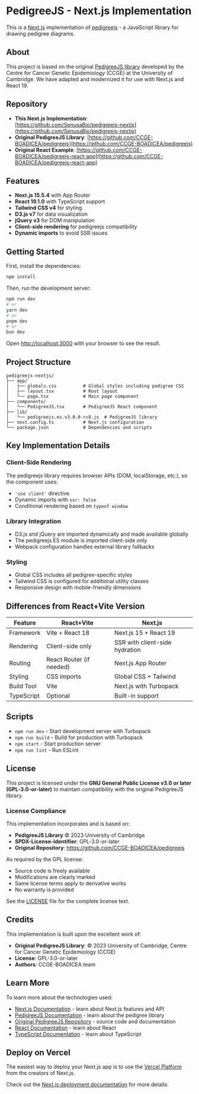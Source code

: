 # PedigreeJS - Next.js Implementation

This is a [Next.js](https://nextjs.org) implementation of [pedigreejs](https://ccge-boadicea.github.io/pedigreejs/) - a JavaScript library for drawing pedigree diagrams.

## About

This project is based on the original [PedigreeJS library](https://github.com/CCGE-BOADICEA/pedigreejs) developed by the Centre for Cancer Genetic Epidemiology (CCGE) at the University of Cambridge. We have adapted and modernized it for use with Next.js and React 19.

## Repository

- **This Next.js Implementation**: [https://github.com/SenusaBio/pedigreejs-nextjs](https://github.com/SenusaBio/pedigreejs-nextjs)
- **Original PedigreeJS Library**: [https://github.com/CCGE-BOADICEA/pedigreejs](https://github.com/CCGE-BOADICEA/pedigreejs)
- **Original React Example**: [https://github.com/CCGE-BOADICEA/pedigreejs-react-app](https://github.com/CCGE-BOADICEA/pedigreejs-react-app)

## Features

- **Next.js 15.5.4** with App Router
- **React 19.1.0** with TypeScript support
- **Tailwind CSS v4** for styling
- **D3.js v7** for data visualization
- **jQuery v3** for DOM manipulation
- **Client-side rendering** for pedigreejs compatibility
- **Dynamic imports** to avoid SSR issues

## Getting Started

First, install the dependencies:

```bash
npm install
```

Then, run the development server:

```bash
npm run dev
# or
yarn dev
# or
pnpm dev
# or
bun dev
```

Open [http://localhost:3000](http://localhost:3000) with your browser to see the result.

## Project Structure

```
pedigreejs-nextjs/
├── app/
│   ├── globals.css          # Global styles including pedigree CSS
│   ├── layout.tsx           # Root layout
│   └── page.tsx             # Main page component
├── components/
│   └── PedigreeJS.tsx       # PedigreeJS React component
├── lib/
│   └── pedigreejs.es.v3.0.0-rc8.js  # PedigreeJS library
├── next.config.ts           # Next.js configuration
└── package.json             # Dependencies and scripts
```

## Key Implementation Details

### Client-Side Rendering
The pedigreejs library requires browser APIs (DOM, localStorage, etc.), so the component uses:
- `'use client'` directive
- Dynamic imports with `ssr: false`
- Conditional rendering based on `typeof window`

### Library Integration
- D3.js and jQuery are imported dynamically and made available globally
- The pedigreejs ES module is imported client-side only
- Webpack configuration handles external library fallbacks

### Styling
- Global CSS includes all pedigree-specific styles
- Tailwind CSS is configured for additional utility classes
- Responsive design with mobile-friendly dimensions

## Differences from React+Vite Version

| Feature | React+Vite | Next.js |
|---------|------------|---------|
| Framework | Vite + React 18 | Next.js 15 + React 19 |
| Rendering | Client-side only | SSR with client-side hydration |
| Routing | React Router (if needed) | Next.js App Router |
| Styling | CSS imports | Global CSS + Tailwind |
| Build Tool | Vite | Next.js with Turbopack |
| TypeScript | Optional | Built-in support |

## Scripts

- `npm run dev` - Start development server with Turbopack
- `npm run build` - Build for production with Turbopack
- `npm start` - Start production server
- `npm run lint` - Run ESLint

## License

This project is licensed under the **GNU General Public License v3.0 or later (GPL-3.0-or-later)** to maintain compatibility with the original PedigreeJS library.

### License Compliance

This implementation incorporates and is based on:
- **PedigreeJS Library** © 2023 University of Cambridge
- **SPDX-License-Identifier**: GPL-3.0-or-later
- **Original Repository**: https://github.com/CCGE-BOADICEA/pedigreejs

As required by the GPL license:
- Source code is freely available
- Modifications are clearly marked
- Same license terms apply to derivative works
- No warranty is provided

See the [LICENSE](./LICENSE) file for the complete license text.

## Credits

This implementation is built upon the excellent work of:

- **Original PedigreeJS Library**: © 2023 University of Cambridge, Centre for Cancer Genetic Epidemiology (CCGE)
- **License**: GPL-3.0-or-later
- **Authors**: CCGE-BOADICEA team

## Learn More

To learn more about the technologies used:

- [Next.js Documentation](https://nextjs.org/docs) - learn about Next.js features and API
- [PedigreeJS Documentation](https://ccge-boadicea.github.io/pedigreejs/) - learn about the pedigree library
- [Original PedigreeJS Repository](https://github.com/CCGE-BOADICEA/pedigreejs) - source code and documentation
- [React Documentation](https://react.dev/) - learn about React
- [TypeScript Documentation](https://www.typescriptlang.org/) - learn about TypeScript

## Deploy on Vercel

The easiest way to deploy your Next.js app is to use the [Vercel Platform](https://vercel.com/new?utm_medium=default-template&filter=next.js&utm_source=create-next-app&utm_campaign=create-next-app-readme) from the creators of Next.js.

Check out the [Next.js deployment documentation](https://nextjs.org/docs/app/building-your-application/deploying) for more details.
